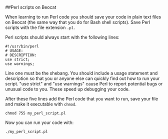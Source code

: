 ##Perl scripts on Beocat

When learning to run Perl code you should save your code in plain text files on Beocat (the same way that you do for Bash shell scripts). Save Perl scripts with the file extension `.pl`.

Perl scripts should always start with the following lines:

```
#!/usr/bin/perl
# USAGE: 
# DESCRIPTION: 
use strict;
use warnings;
```

Line one must be the shebang. You should include a usage statement and description so that you or anyone else can quickly find out how to run your script. "use strict" and "use warnings" cause Perl to report potential bugs or unusual code to you. These speed up debugging your code.

After these five lines add the Perl code that you want to run, save your file and make it executable with `chmod`.

```
chmod 755 my_perl_script.pl
```

Now you can run your code with:

```
./my_perl_script.pl
```
